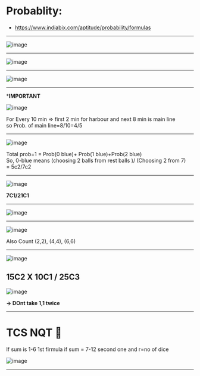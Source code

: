 # Probablity:

- https://www.indiabix.com/aptitude/probability/formulas

---
![image](https://user-images.githubusercontent.com/77873383/182988812-1fda28d6-c8d7-4b99-9e38-5968016f07a8.png)

---

![image](https://user-images.githubusercontent.com/77873383/182991241-c3aee9e1-61e0-4d27-b582-1d29ceac0ad2.png)

---

![image](https://user-images.githubusercontent.com/77873383/182991533-331a4ea7-d500-48c0-86d8-43527d3af05c.png)

---

***IMPORTANT**

![image](https://user-images.githubusercontent.com/77873383/182992489-86138a9c-e648-4488-9e82-d95181a30481.png)

For Every 10 min => first 2 min for harbour and next 8 min is main line
<br>
so Prob. of main line=8/10=4/5

---

![image](https://user-images.githubusercontent.com/77873383/182994236-5ded2f62-9b65-43ac-b420-4323c4423185.png)

Total prob=1 = Prob(0 blue)+ Prob(1 blue)+Prob(2 blue)<br>
So, 0-blue means (choosing 2 balls from rest balls )/ (Choosing 2 from 7)<br>
= 5c2/7c2

---

![image](https://user-images.githubusercontent.com/77873383/182994566-a6441bd9-e055-448d-89ac-21079703ac7f.png)

**7C1/21C1**

---

![image](https://user-images.githubusercontent.com/77873383/182994797-beab2f72-18dd-4d98-951d-6a644a397b17.png)

---

![image](https://user-images.githubusercontent.com/77873383/182994971-79d513f8-9b1e-4799-a3ea-b4a98895b0ab.png)

Also Count (2,2), (4,4), (6,6)

---
![image](https://user-images.githubusercontent.com/77873383/182995155-7a059b70-e5de-4b78-8655-281f71d41d8a.png)

**15C2 X 10C1 /  25C3**
---
![image](https://user-images.githubusercontent.com/77873383/182995455-d3e7708f-4f94-4bcd-a0ba-86d7a3907f33.png)

**-> DOnt take 1,1 twice**

---

# TCS NQT 🙂

If sum is  1-6 1st firmula if sum = 7-12 second one and r=no of dice

![image](https://user-images.githubusercontent.com/77873383/185378767-3af8d0bb-7636-4df0-8aed-2aa09e98e0ce.png)

---


